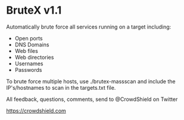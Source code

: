 # BruteX v1.1
Automatically brute force all services running on a target including:

- Open ports
- DNS Domains
- Web files
- Web directories
- Usernames
- Passwords

To brute force multiple hosts, use ./brutex-massscan and include the IP's/hostnames to scan in the targets.txt file.

All feedback, questions, comments, send to @CrowdShield on Twitter

https://crowdshield.com
